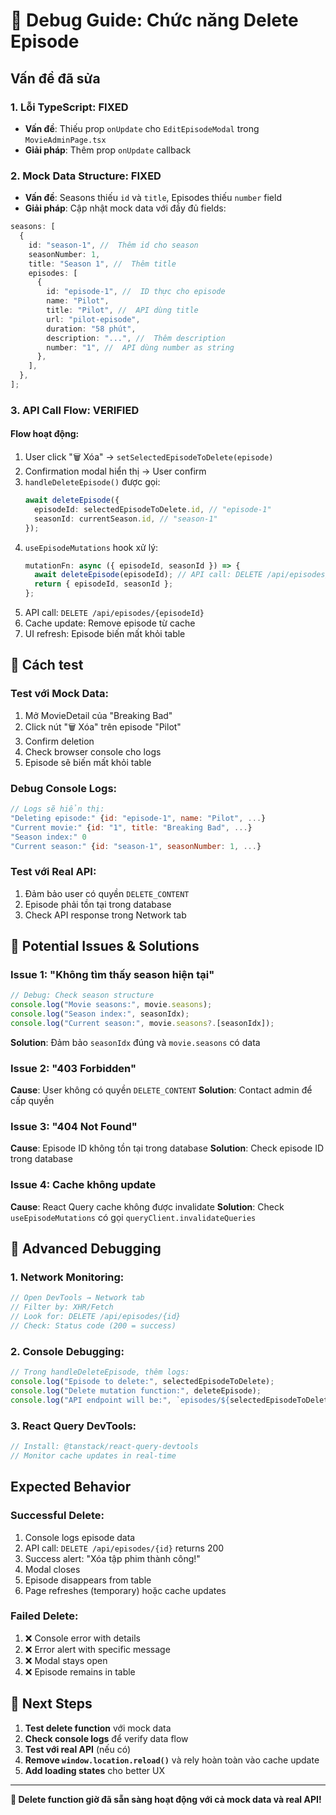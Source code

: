 # 🐛 Debug Guide: Chức năng Delete Episode

## Vấn đề đã sửa

### 1. **Lỗi TypeScript**: FIXED

- **Vấn đề**: Thiếu prop `onUpdate` cho `EditEpisodeModal` trong `MovieAdminPage.tsx`
- **Giải pháp**: Thêm prop `onUpdate` callback

### 2. **Mock Data Structure**: FIXED

- **Vấn đề**: Seasons thiếu `id` và `title`, Episodes thiếu `number` field
- **Giải pháp**: Cập nhật mock data với đầy đủ fields:

```typescript
seasons: [
  {
    id: "season-1", //  Thêm id cho season
    seasonNumber: 1,
    title: "Season 1", //  Thêm title
    episodes: [
      {
        id: "episode-1", //  ID thực cho episode
        name: "Pilot",
        title: "Pilot", //  API dùng title
        url: "pilot-episode",
        duration: "58 phút",
        description: "...", //  Thêm description
        number: "1", //  API dùng number as string
      },
    ],
  },
];
```

### 3. **API Call Flow**: VERIFIED

#### Flow hoạt động:

1. User click "🗑 Xóa" → `setSelectedEpisodeToDelete(episode)`
2. Confirmation modal hiển thị → User confirm
3. `handleDeleteEpisode()` được gọi:
   ```typescript
   await deleteEpisode({
     episodeId: selectedEpisodeToDelete.id, // "episode-1"
     seasonId: currentSeason.id, // "season-1"
   });
   ```
4. `useEpisodeMutations` hook xử lý:
   ```typescript
   mutationFn: async ({ episodeId, seasonId }) => {
     await deleteEpisode(episodeId); // API call: DELETE /api/episodes/episode-1
     return { episodeId, seasonId };
   };
   ```
5. API call: `DELETE /api/episodes/{episodeId}`
6. Cache update: Remove episode từ cache
7. UI refresh: Episode biến mất khỏi table

## 🧪 Cách test

### Test với Mock Data:

1. Mở MovieDetail của "Breaking Bad"
2. Click nút "🗑 Xóa" trên episode "Pilot"
3. Confirm deletion
4. Check browser console cho logs
5. Episode sẽ biến mất khỏi table

### Debug Console Logs:

```javascript
// Logs sẽ hiển thị:
"Deleting episode:" {id: "episode-1", name: "Pilot", ...}
"Current movie:" {id: "1", title: "Breaking Bad", ...}
"Season index:" 0
"Current season:" {id: "season-1", seasonNumber: 1, ...}
```

### Test với Real API:

1. Đảm bảo user có quyền `DELETE_CONTENT`
2. Episode phải tồn tại trong database
3. Check API response trong Network tab

## 🚨 Potential Issues & Solutions

### Issue 1: "Không tìm thấy season hiện tại"

```typescript
// Debug: Check season structure
console.log("Movie seasons:", movie.seasons);
console.log("Season index:", seasonIdx);
console.log("Current season:", movie.seasons?.[seasonIdx]);
```

**Solution**: Đảm bảo `seasonIdx` đúng và `movie.seasons` có data

### Issue 2: "403 Forbidden"

**Cause**: User không có quyền `DELETE_CONTENT`
**Solution**: Contact admin để cấp quyền

### Issue 3: "404 Not Found"

**Cause**: Episode ID không tồn tại trong database
**Solution**: Check episode ID trong database

### Issue 4: Cache không update

**Cause**: React Query cache không được invalidate
**Solution**: Check `useEpisodeMutations` có gọi `queryClient.invalidateQueries`

## 🔧 Advanced Debugging

### 1. Network Monitoring:

```javascript
// Open DevTools → Network tab
// Filter by: XHR/Fetch
// Look for: DELETE /api/episodes/{id}
// Check: Status code (200 = success)
```

### 2. Console Debugging:

```typescript
// Trong handleDeleteEpisode, thêm logs:
console.log("Episode to delete:", selectedEpisodeToDelete);
console.log("Delete mutation function:", deleteEpisode);
console.log("API endpoint will be:", `episodes/${selectedEpisodeToDelete.id}`);
```

### 3. React Query DevTools:

```typescript
// Install: @tanstack/react-query-devtools
// Monitor cache updates in real-time
```

## Expected Behavior

### Successful Delete:

1.  Console logs episode data
2.  API call: `DELETE /api/episodes/{id}` returns 200
3.  Success alert: "Xóa tập phim thành công!"
4.  Modal closes
5.  Episode disappears from table
6.  Page refreshes (temporary) hoặc cache updates

### Failed Delete:

1. ❌ Console error with details
2. ❌ Error alert with specific message
3. ❌ Modal stays open
4. ❌ Episode remains in table

## 🎯 Next Steps

1. **Test delete function** với mock data
2. **Check console logs** để verify data flow
3. **Test với real API** (nếu có)
4. **Remove `window.location.reload()`** và rely hoàn toàn vào cache update
5. **Add loading states** cho better UX

---

**🎉 Delete function giờ đã sẵn sàng hoạt động với cả mock data và real API!**
